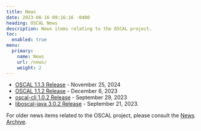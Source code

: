 ```yaml
---
title: News
date: 2023-08-16 09:16:16 -0400
heading: OSCAL News
description: News items relating to the OSCAL project.
toc:
  enabled: true
menu:
  primary:
    name: News
    url: /news/
    weight: 2
---
```


- [OSCAL 1.1.3 Release](https://github.com/usnistgov/OSCAL/releases/tag/v1.1.3) - November 25, 2024
- [OSCAL 1.1.2 Release](https://github.com/usnistgov/OSCAL/releases/tag/v1.1.2) - December 6, 2023
- [oscal-cli 1.0.2 Release](https://github.com/usnistgov/oscal-cli/releases/v1.0.2) - September 29, 2023
- [liboscal-java 3.0.2 Release](https://github.com/usnistgov/liboscal-java/releases/tag/v3.0.2) - September 21, 2023.

For older news items related to the OSCAL project, please consult the [News Archive](./archive/).

